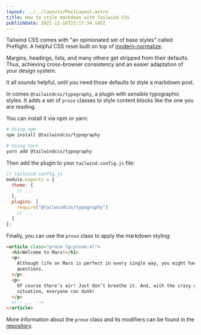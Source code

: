 ```yaml
---
layout: ../../layouts/PostLayout.astro
title: How to style markdown with Tailwind CSS
publishDate: 2021-11-16T22:17:34.145Z
---
```

Tailwind CSS comes with "an opinionated set of base styles" called Preflight. A helpful CSS reset built on top of [modern-normalize](https://github.com/sindresorhus/modern-normalize).

Margins, headings, lists, and many others get stripped from their defaults. Thus, achieving cross-browser consistency and an easier adaptation of your design system.

It all sounds helpful, until you need those defaults to style a markdown post.

In comes `@tailwindcss/typography`, a plugin with sensible typographic styles. It adds a set of `prose` classes to style content blocks like the one you are reading.

You can install it via npm or yarn:

```bash
# Using npm
npm install @tailwindcss/typography

# Using Yarn
yarn add @tailwindcss/typography
```

Then add the plugin to your `tailwind.config.js` file:

```javascript
// tailwind.config.js
module.exports = {
  theme: {
    // ...
  },
  plugins: [
    require("@tailwindcss/typography")
    // ...
  ]
};
```

Finally, you can use the `prose` class to apply the markdown styling:

```html
<article class="prose lg:prose-xl">
  <h1>Welcome to Mars!</h1>
  <p>
    Although life on Mars is perfect in every single way, you might have some
    questions.
  </p>
  <p>
    Of course there’s air! Just don’t breathe it. And, with the crazy gravity
    situation, everyone can dunk!
  </p>
  <!-- ... -->
</article>
```

More information about the `prose` class and its modifiers can be found in the [repository](https://github.com/tailwindlabs/tailwindcss-typography).